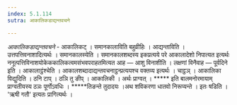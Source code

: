 ```yaml
---
index: 5.1.114
sutra: आकालिकडाद्यन्तवचने

---
```

_आकालिकडाद्यन्तवचने_ - आकालिकट् । समानकालाविति बहुव्रीहिः । आद्यन्ताविति । उत्तपत्तिवनाशादित्यर्थः । समानकालस्येति । समानकालशब्दस्य इकप्रत्यये परे आकालादेशो निपात्यत इत्यर्थः ननूत्पत्तिविनाशयोकेककालिकत्वमसंभवपराहतमित्यत आह — आशु विनाशीति । लक्षणां विनैवाह — पूर्वदिने इति । आकालाट्ठंश्चेति । आकालशब्दादाद्यन्तवचनाट्ठन्प्रत्ययश्च वक्तव्य इत्यर्थः । चाट्ठञ् । आकालिका विद्युदिति । ठनि टाप् । ठञि तु ङीप् । आकालिकी । अर्थः प्राग्वत् । ***** इति बालमनोरमायाम् प्राग्वतीयस्य ठञः पूर्णोऽवधिः । *****तिङन्ते तुदादयः ।अथ शविकरणा धातवो निरूप्यन्ते । इतः षडिति । 'ऋषी गतौ' इत्यतः प्रागित्यर्थः । 